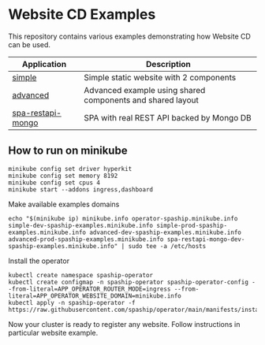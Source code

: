 # Website CD Examples

This repository contains various examples demonstrating how Website CD can be used.

| Application | Description |
|-------------|-------------|
| [simple](websites/01-simple) | Simple static website with 2 components |
| [advanced](websites/02-advanced) | Advanced example using shared components and shared layout |
| [spa-restapi-mongo](websites/03-spa-restapi-mongo) | SPA with real REST API backed by Mongo DB |

## How to run on minikube

```shell
minikube config set driver hyperkit
minikube config set memory 8192
minikube config set cpus 4
minikube start --addons ingress,dashboard
```

Make available examples domains
```shell
echo "$(minikube ip) minikube.info operator-spaship.minikube.info simple-dev-spaship-examples.minikube.info simple-prod-spaship-examples.minikube.info advanced-dev-spaship-examples.minikube.info advanced-prod-spaship-examples.minikube.info spa-restapi-mongo-dev-spaship-examples.minikube.info" | sudo tee -a /etc/hosts
```

Install the operator

```shell
kubectl create namespace spaship-operator
kubectl create configmap -n spaship-operator spaship-operator-config --from-literal=APP_OPERATOR_ROUTER_MODE=ingress --from-literal=APP_OPERATOR_WEBSITE_DOMAIN=minikube.info
kubectl apply -n spaship-operator -f https://raw.githubusercontent.com/spaship/operator/main/manifests/install.yaml
```

Now your cluster is ready to register any website. Follow instructions in particular website example.
